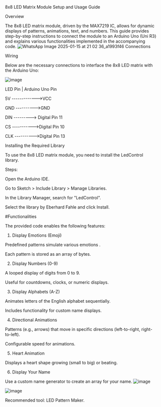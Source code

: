 8x8 LED Matrix Module Setup and Usage Guide

Overview

The 8x8 LED matrix module, driven by the MAX7219 IC, allows for dynamic displays of patterns, animations, text, and numbers. This guide provides step-by-step instructions to connect the module to an Arduino Uno (Uni R3) and explains various functionalities implemented in the accompanying code.
![WhatsApp Image 2025-01-15 at 21 02 36_a1993f46](https://github.com/user-attachments/assets/5ea47275-0563-4384-8573-4c96c37d2aff)
Connections

Wiring

Below are the necessary connections to interface the 8x8 LED matrix with the Arduino Uno:

![image](https://github.com/user-attachments/assets/70c6d212-4fbc-4eef-bf68-0f41c3181412)

LED Pin           |            Arduino Uno Pin

5V      ------------->VCC 

GND      ---------->GND

DIN     ---------> Digital Pin 11

CS     ----------->Digital Pin 10

CLK     ---------->Digital Pin 13

Installing the Required Library

To use the 8x8 LED matrix module, you need to install the LedControl library.

Steps:

Open the Arduino IDE.

Go to Sketch > Include Library > Manage Libraries.

In the Library Manager, search for "LedControl".

Select the library by Eberhard Fahle and click Install.


#Functionalities

The provided code enables the following features:

1. Display Emotions (Emoji)

Predefined patterns simulate various emotions .

Each pattern is stored as an array of bytes.

2. Display Numbers (0-9)

A looped display of digits from 0 to 9.

Useful for countdowns, clocks, or numeric displays.

3. Display Alphabets (A-Z)

Animates letters of the English alphabet sequentially.

Includes functionality for custom name displays.

4. Directional Animations

Patterns (e.g., arrows) that move in specific directions (left-to-right, right-to-left).

Configurable speed for animations.

5. Heart Animation

Displays a heart shape growing (small to big) or beating.

6. Display Your Name

Use a custom name generator to create an array for your name.
![image](https://github.com/user-attachments/assets/db42a9ed-6c0a-4be3-9326-ebfbdb7f45ac)

![image](https://github.com/user-attachments/assets/55f2c4df-a887-4f93-b188-2d9d012261e7)

Recommended tool: LED Pattern Maker.

